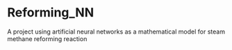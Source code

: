 # Reforming_NN

A project using artificial neural networks as a mathematical model for steam methane reforming reaction
